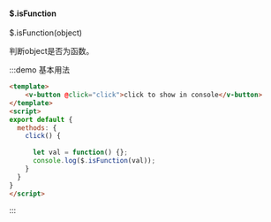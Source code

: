 #### $.isFunction

$.isFunction(object) 

判断object是否为函数。

:::demo 基本用法
```html
<template>
    <v-button @click="click">click to show in console</v-button>
</template>
<script>
export default {
  methods: {
    click() {
      
      let val = function() {};
      console.log($.isFunction(val));
    }
  }
}
</script>
```
:::

